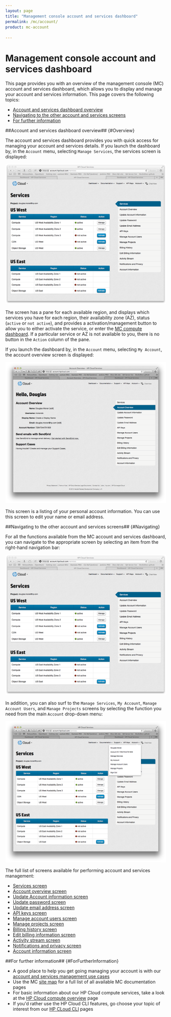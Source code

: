 ```yaml
---
layout: page
title: "Management console account and services dashboard"
permalink: /mc/account/
product: mc-account

---
```

# Management console account and services dashboard

This page provides you with an overview of the management console (MC) account and services dashboard, which allows you to display and manage your account and services information.  This page covers the following topics:

* [Account and services dashboard overview](Overview)
* [Navigating to the other account and services screens](Navigating)
* [For further information](#ForFurtherInformation)

##Account and services dashboard overview## {#Overview}

The account and services dashboard provides you with quick access for managing your account and services details.  If you launch the dashboard by, in the `Account` menu, selecting `Manage Services`, the services screen is displayed:

<img src="media/account01.png" width="580" alt="" />

The screen has a pane for each available region, and displays which services you have for each region, their availability zone (AZ), status (`active` or `not active`), and provides a activation/management button to allow you to either activate the service, or enter the [MC compute dashboard](/mc/compute/).  If a particular service or AZ is not available to you, there is no button in the `Action` column of the pane.

If you launch the dashboard by, in the `Account` menu, selecting `My Account`, the account overview screen is displayed:

<img src="media/account02.png" width="580" alt="" />

This screen is a listing of your personal account information.  You can use this screen to edit your name or email address.


##Navigating to the other account and services screens## {#Navigating}

For all the functions available from the MC account and services dashboard, you can navigate to the appropriate screen by selecting an item from the right-hand navigation bar:

<img src="media/account01.png" width="580" alt="" />

In addition, you can also surf to the `Manage Services`, `My Account`, `Manage Account Users`, and `Manage Projects` screens by selecting the function you need from the main `Account` drop-down menu:

<img src="media/account03.png" width="580" alt="" />

The full list of screens available for performing account and services management:

* [Services screen](/mc/account/overview/) <br>
* [Account overview screen](/mc/account/services/) <br>
* [Update Account information screen](/mc/account/services/) <br>
* [Update password screen](/mc/account/services/) <br>
* [Update email address screen](/mc/account/services/) <br>
* [API keys screen](/mc/account/services/) <br>
* [Manage account users screen](/mc/account/services/) <br>
* [Manage projects screen](/mc/account/services/) <br>
* [Billing history screen](/mc/account/services/) <br>
* [Edit billing information screen](/mc/account/services/) <br>
* [Activity stream screen](/mc/account/services/) <br>
* [Notifications and privacy screen](/mc/account/services/) <br>
* [Account information screen](/mc/account/services/) <br>

##For further information## {#ForFurtherInformation}

* A good place to help you get going managing your account is with our [account and services management use cases](/mc/account/using/)
* Use the MC [site map](/mc/sitemap) for a full list of all available MC documentation pages
* For basic information about our HP Cloud compute services, take a look at the [HP Cloud compute overview](/compute/) page
* If you'd rather use the HP Cloud CLI features, go choose your topic of interest from our [HP CLoud CLI](/cli) pages
